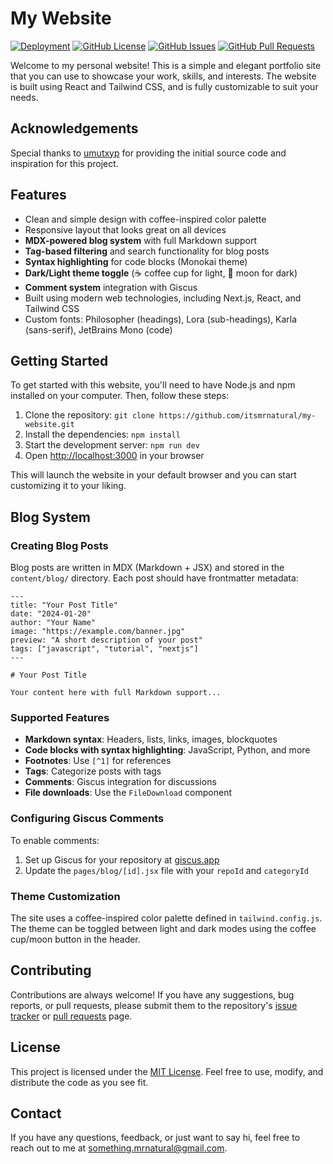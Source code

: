 # My Website

[![Deployment](https://img.shields.io/badge/Vercel-View%20Deployment-black?style=flat-square)](https://itsmrnatural.vercel.app)
[![GitHub License](https://img.shields.io/github/license/itsmrnatural/my-website?label=License&style=flat-square)](/LICENSE.md)
[![GitHub Issues](https://img.shields.io/github/issues/itsmrnatural/my-website?label=Issues&style=flat-square)](https://github.com/itsmrnatural/my-website/issues)
[![GitHub Pull Requests](https://img.shields.io/github/issues-pr/itsmrnatural/my-website?label=Pull%20Requests&style=flat-square)](https://github.com/itsmrnatural/my-website/pulls)

Welcome to my personal website! This is a simple and elegant portfolio site that you can use to showcase your work, skills, and interests. The website is built using React and Tailwind CSS, and is fully customizable to suit your needs.

## Acknowledgements

Special thanks to [umutxyp](https://github.com/umutxyp) for providing the initial source code and inspiration for this project.

## Features

- Clean and simple design with coffee-inspired color palette
- Responsive layout that looks great on all devices
- **MDX-powered blog system** with full Markdown support
- **Tag-based filtering** and search functionality for blog posts
- **Syntax highlighting** for code blocks (Monokai theme)
- **Dark/Light theme toggle** (☕ coffee cup for light, 🌙 moon for dark)
- **Comment system** integration with Giscus
- Built using modern web technologies, including Next.js, React, and Tailwind CSS
- Custom fonts: Philosopher (headings), Lora (sub-headings), Karla (sans-serif), JetBrains Mono (code)

## Getting Started

To get started with this website, you'll need to have Node.js and npm installed on your computer. Then, follow these steps:

1. Clone the repository: `git clone https://github.com/itsmrnatural/my-website.git`
2. Install the dependencies: `npm install`
3. Start the development server: `npm run dev`
4. Open [http://localhost:3000](http://localhost:3000) in your browser

This will launch the website in your default browser and you can start customizing it to your liking.

## Blog System

### Creating Blog Posts

Blog posts are written in MDX (Markdown + JSX) and stored in the `content/blog/` directory. Each post should have frontmatter metadata:

```mdx
---
title: "Your Post Title"
date: "2024-01-20"
author: "Your Name"
image: "https://example.com/banner.jpg"
preview: "A short description of your post"
tags: ["javascript", "tutorial", "nextjs"]
---

# Your Post Title

Your content here with full Markdown support...
```

### Supported Features

- **Markdown syntax**: Headers, lists, links, images, blockquotes
- **Code blocks with syntax highlighting**: JavaScript, Python, and more
- **Footnotes**: Use `[^1]` for references
- **Tags**: Categorize posts with tags
- **Comments**: Giscus integration for discussions
- **File downloads**: Use the `FileDownload` component

### Configuring Giscus Comments

To enable comments:

1. Set up Giscus for your repository at [giscus.app](https://giscus.app)
2. Update the `pages/blog/[id].jsx` file with your `repoId` and `categoryId`

### Theme Customization

The site uses a coffee-inspired color palette defined in `tailwind.config.js`. The theme can be toggled between light and dark modes using the coffee cup/moon button in the header.

## Contributing

Contributions are always welcome! If you have any suggestions, bug reports, or pull requests, please submit them to the repository's [issue tracker](https://github.com/itsmrnatural/my-website/issues) or [pull requests](https://github.com/itsmrnatural/my-website/pulls) page.

## License

This project is licensed under the [MIT License](/LICENSE.md). Feel free to use, modify, and distribute the code as you see fit.

## Contact

If you have any questions, feedback, or just want to say hi, feel free to reach out to me at [something.mrnatural@gmail.com](mailto:something.mrnatural@gmail.com).
